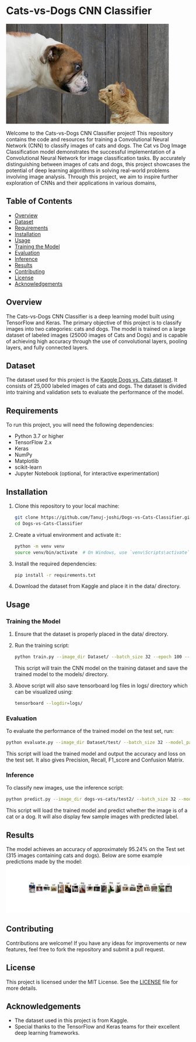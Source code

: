 # Cats-vs-Dogs CNN Classifier

![Description of image](intro-image.png)

Welcome to the Cats-vs-Dogs CNN Classifier project! This repository contains the code and resources for training a Convolutional Neural Network (CNN) to classify images of cats and dogs. The Cat vs Dog Image Classification model demonstrates the successful implementation of a Convolutional Neural Network for image classification tasks. By accurately distinguishing between images of cats and dogs, this project showcases the potential of deep learning algorithms in solving real-world problems involving image analysis. Through this project, we aim to inspire further exploration of CNNs and their applications in various domains,

## Table of Contents

- [Overview](#overview)
- [Dataset](#dataset)
- [Requirements](#requirements)
- [Installation](#installation)
- [Usage](#usage)
- [Training the Model](#training-the-model)
- [Evaluation](#evaluation)
- [Inference](#inference)
- [Results](#results)
- [Contributing](#contributing)
- [License](#license)
- [Acknowledgements](#acknowledgements)

## Overview

The Cats-vs-Dogs CNN Classifier is a deep learning model built using TensorFlow and Keras. The primary objective of this project is to classify images into two categories: cats and dogs. The model is trained on a large dataset of labeled images (25000 images of Cats and Dogs) and is capable of achieving high accuracy through the use of convolutional layers, pooling layers, and fully connected layers.

## Dataset

The dataset used for this project is the [Kaggle Dogs vs. Cats dataset](https://www.kaggle.com/c/dogs-vs-cats). It consists of 25,000 labeled images of cats and dogs. The dataset is divided into training and validation sets to evaluate the performance of the model.

## Requirements

To run this project, you will need the following dependencies:

- Python 3.7 or higher
- TensorFlow 2.x
- Keras
- NumPy
- Matplotlib
- scikit-learn
- Jupyter Notebook (optional, for interactive experimentation)

## Installation

1. Clone this repository to your local machine:

   ```bash
   git clone https://github.com/Tanuj-joshi/Dogs-vs-Cats-Classifier.git 
   cd Dogs-vs-Cats-Classifier
   ```

2. Create a virtual environment and activate it::

   ```bash
   python -m venv venv
   source venv/bin/activate  # On Windows, use `venv\Scripts\activate`
   ```

3. Install the required dependencies:

   ```bash
   pip install -r requirements.txt
   ```
4. Download the dataset from Kaggle and place it in the data/ directory.

## Usage

### Training the Model

1. Ensure that the dataset is properly placed in the data/ directory.

2. Run the training script:

   ```bash
   python train.py --image_dir Dataset/ --batch_size 32 --epoch 100 --patience 3 --model_path model/
   ```
   This script will train the CNN model on the training dataset and save the trained model to the models/ directory.

3. Above script will also save tensorboard log files in logs/ directory which can be visualized using:

   ```bash
   tensorboard --logdir=logs/
   ```

### Evaluation

 To evaluate the performance of the trained model on the test set, run:

   ```bash
   python evaluate.py --image_dir Dataset/test/ --batch_size 32 --model_path model/
   ```
This script will load the trained model and output the accuracy and loss on the test set.
It also gives Precision, Recall, F1_score and Confusion Matrix.


### Inference

To classify new images, use the inference script:

   ```bash
   python predict.py --image_dir dogs-vs-cats/test2/ --batch_size 32 --model_path model/
   ```
This script will load the trained model and predict whether the image is of a cat or a dog. 
It will also display few sample images with predicted label.

## Results

The model achieves an accuracy of approximately 95.24% on the Test set (315 images containing cats and dogs). Below are some example predictions made by the model:
![Description of image](sample_result.png)
## Contributing

Contributions are welcome! If you have any ideas for improvements or new features, feel free to fork the repository and submit a pull request.

## License

This project is licensed under the MIT License. See the [LICENSE](LICENSE) file for more details.

## Acknowledgements

- The dataset used in this project is from Kaggle.
- Special thanks to the TensorFlow and Keras teams for their excellent deep learning frameworks.



